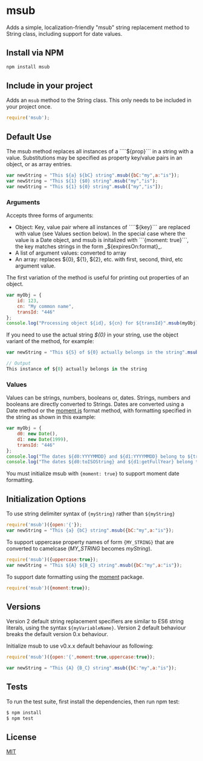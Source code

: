 # msub
Adds a simple, localization-friendly "msub" string replacement method to String class, including support for date values.

## Install via NPM

```bash
npm install msub
```

## Include in your project

Adds an ```msub``` method to the String class. This only needs to be included in your project once.

```javascript
require('msub');
```
## Default Use

The msub method replaces all instances of a ````${prop}``` in a string with a value.
Substitutions may be specified as property key/value pairs in an object, or as array entries.

```javascript
var newString = "This ${a} ${bC} string".msub({bC:"my",a:"is"});
var newString = "This ${1} {$0} string".msub("my","is");
var newString = "This ${1} ${0} string".msub(["my","is"]);
```

### Arguments

Accepts three forms of arguments:

* Object: Key, value pair where all instances of ````${key}``` are replaced with value (see Values section below).
In the special case where the value is a Date object, and msub is initalized with ```{moment: true}```, the key matches strings in the form _${expiresOn:format}_.
* A list of argument values: converted to array
* An array: replaces ${0}, ${1}, ${2}, etc. with first, second, third, etc argument value.

The first variation of the method is useful for printing out properties of an object.

```javascript
var myObj = {
    id: 123,
    cn: "My common name",
    transId: "446"
};
console.log("Processing object ${id}, ${cn} for ${transId}".msub(myObj));
```

If you need to use the actual string _${0}_ in your string, use the object variant
of the method, for example:

```javascript
var newString = "This ${S} of ${0} actually belongs in the string".msub({s:"instance"});

// Output
This instance of ${0} actually belongs in the string
```

### Values

Values can be strings, numbers, booleans or, dates. Strings, numbers and booleans are directly converted to Strings.
Dates are converted using a Date method or the [moment.js](http://momentjs.com/) format method, 
with formatting specified in the string as shown in this example:

```javascript
var myObj = {
    d0: new Date(),
    d1: new Date(1999),
    transId: "446"
};
console.log("The dates ${d0:YYYYMMDD} and ${d1:YYYYMMDD} belong to ${transId}".msub(myObj));
console.log("The dates ${d0:toISOString} and ${d1:getFullYear} belong to ${transId}".msub(myObj));
```

You must initialize msub with ```{moment: true}``` to support moment date formatting.

## Initialization Options

To use string delimiter syntax of ```{myString}``` rather than ```${myString}```

```javascript
require('msub')({open:'{'});
var newString = "This {a} {bC} string".msub({bC:"my",a:"is"});
```

To support uppercase property names of form ```{MY_STRING}``` that are converted to camelcase (_MY_STRING_ becomes _myString_).

```javascript
require('msub')({uppercase:true});
var newString = "This ${A} ${B_C} string".msub({bC:"my",a:"is"});
```
To support date formatting using the [moment](https://momentjs.com/) package.

```javascript
require('msub')({moment:true});
```

## Versions

Version 2 default string replacement specifiers are similar to ES6 string literals, using
the syntax ````${myVariableName}````.
Version 2 default behaviour breaks the default version 0.x behaviour.

Initialize msub to use v0.x.x default behaviour as following:

```javascript
require('msub')({open:'{',moment:true,uppercase:true});

var newString = "This {A} {B_C} string".msub({bC:"my",a:"is"});
```

## Tests

To run the test suite, first install the dependencies, then run npm test:

```bash
$ npm install
$ npm test
```

## License

[MIT](https://github.com/strongloop/express/blob/master/LICENSE)

